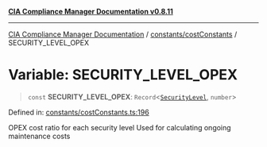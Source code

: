 [**CIA Compliance Manager Documentation v0.8.11**](../../../README.md)

***

[CIA Compliance Manager Documentation](../../../modules.md) / [constants/costConstants](../README.md) / SECURITY\_LEVEL\_OPEX

# Variable: SECURITY\_LEVEL\_OPEX

> `const` **SECURITY\_LEVEL\_OPEX**: `Record`\<[`SecurityLevel`](../../../types/cia/type-aliases/SecurityLevel.md), `number`\>

Defined in: [constants/costConstants.ts:196](https://github.com/Hack23/cia-compliance-manager/blob/d6eede30e4f01622fe18187e98b207e9a06a781f/src/constants/costConstants.ts#L196)

OPEX cost ratio for each security level
Used for calculating ongoing maintenance costs
